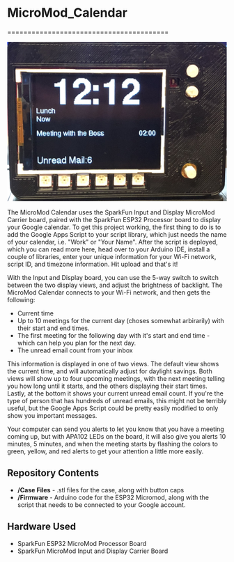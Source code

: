 # MicroMod_Calendar

========================================

![MicroMod Input and Display Calendar](https://github.com/awende/MicroMod_Calendar/blob/main/images/Input%20and%20Display%20Calendar.JPG)

The MicroMod Calendar uses the SparkFun Input and Display MicroMod Carrier board, paired with the SparkFun ESP32 Processor board to display your Google calendar. To get this project working, the first thing to do is to add the Google Apps Script to your script library, which just needs the name of your calendar, i.e. "Work" or "Your Name". After the script is deployed, which you can read more here, head over to your Arduino IDE, install a couple of libraries, enter your unique information for your Wi-Fi network, script ID, and timezone information. Hit upload and that's it!

With the Input and Display board, you can use the 5-way switch to switch between the two display views, and adjust the brightness of backlight. The MicroMod Calendar connects to your Wi-Fi network, and then gets the following:

* Current time
* Up to 10 meetings for the current day (choses somewhat arbirarily) with their start and end times.
* The first meeting for the following day with it's start and end time - which can help you plan for the next day.
* The unread email count from your inbox

This information is displayed in one of two views. The default view shows the current time, and will automatically adjust for daylight savings. Both views will show up to four upcoming meetings, with the next meeting telling you how long until it starts, and the others displaying their start times. Lastly, at the bottom it shows your current unread email count. If you're the type of person that has hundreds of unread emails, this might not be terribly useful, but the Google Apps Script could be pretty easily modified to only show you important messages.

Your computer can send you alerts to let you know that you have a meeting coming up, but with APA102 LEDs on the board, it will also give you alerts 10 minutes, 5 minutes, and when the meeting starts by flashing the colors to green, yellow, and red alerts to get your attention a little more easily.

Repository Contents
-------------------
* **/Case Files** - .stl files for the case, along with button caps
* **/Firmware** - Arduino code for the ESP32 Micromod, along with the script that needs to be connected to your Google account.

Hardware Used
-------------------
* SparkFun ESP32 MicroMod Processor Board
* SparkFun MicroMod Input and Display Carrier Board